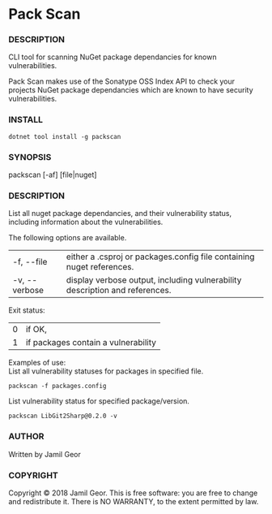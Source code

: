 # Pack Scan

### DESCRIPTION
CLI tool for scanning NuGet package dependancies for known vulnerabilities.

Pack Scan makes use of the Sonatype OSS Index API to check your projects NuGet package dependancies which are known to have security vulnerabilities.

### INSTALL
```
dotnet tool install -g packscan
```

### SYNOPSIS         

packscan [-af] [file|nuget]

### DESCRIPTION

List all nuget package dependancies, and their vulnerability status, including information about the vulnerabilities.

The following options are available.

<table>
  <tr>
    <td>-f, --file</td><td>either a .csproj or packages.config file containing nuget references.</td>
  </tr>
  <tr>
    <td>-v, --verbose</td><td>display verbose output, including vulnerability description and references.</td>
  </tr>
</table>

Exit status:<br/>
<table>
  <tr>
    <td>0</td><td>if OK,</td>
  </tr>
  <tr>
    <td>1</td><td>if packages contain a vulnerability</td>
  </tr>
</table>

Examples of use:<br/>
List all vulnerability statuses for packages in specified file.<br/>
```
packscan -f packages.config
```
List vulnerability status for specified package/version.<br/>
```
packscan LibGit2Sharp@0.2.0 -v
```

### AUTHOR

Written by Jamil Geor

### COPYRIGHT

Copyright © 2018 Jamil Geor. This is free software: you are free to change and redistribute it. There is NO WARRANTY, to the extent permitted by law.
